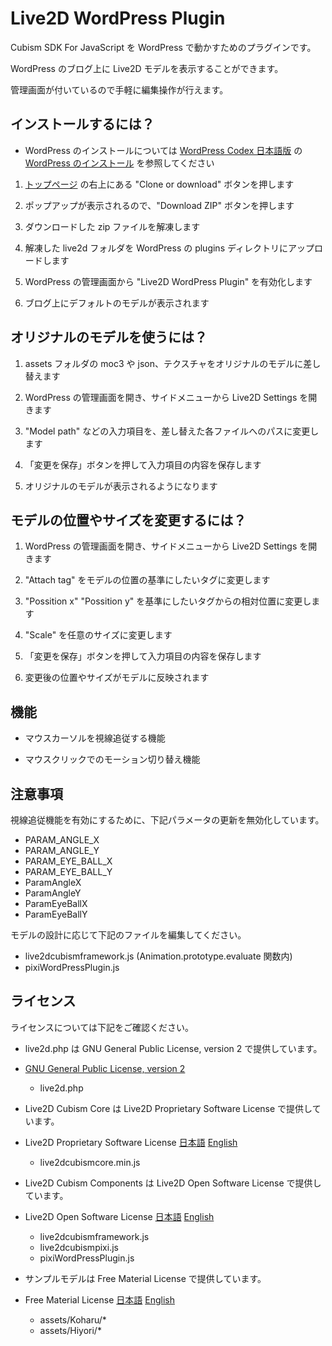 ﻿# Live2D WordPress Plugin

Cubism SDK For JavaScript を WordPress で動かすためのプラグインです。

WordPress のブログ上に Live2D モデルを表示することができます。

管理画面が付いているので手軽に編集操作が行えます。

## インストールするには？

- WordPress のインストールについては [WordPress Codex 日本語版](http://wpdocs.osdn.jp/Main_Page) の [WordPress のインストール](http://wpdocs.osdn.jp/WordPress_%E3%81%AE%E3%82%A4%E3%83%B3%E3%82%B9%E3%83%88%E3%83%BC%E3%83%AB) を参照してください



1. [トップページ](https://github.com/Live2D/CubismWordPressPlugin) の右上にある "Clone or download" ボタンを押します

2. ポップアップが表示されるので、"Download ZIP" ボタンを押します

3. ダウンロードした zip ファイルを解凍します

4. 解凍した live2d フォルダを WordPress の plugins ディレクトリにアップロードします

5. WordPress の管理画面から "Live2D WordPress Plugin" を有効化します

6. ブログ上にデフォルトのモデルが表示されます

## オリジナルのモデルを使うには？

1. assets フォルダの moc3 や json、テクスチャをオリジナルのモデルに差し替えます

2. WordPress の管理画面を開き、サイドメニューから Live2D Settings を開きます

3. "Model path" などの入力項目を、差し替えた各ファイルへのパスに変更します

4. 「変更を保存」ボタンを押して入力項目の内容を保存します

5. オリジナルのモデルが表示されるようになります

## モデルの位置やサイズを変更するには？

1. WordPress の管理画面を開き、サイドメニューから Live2D Settings を開きます

2. "Attach tag" をモデルの位置の基準にしたいタグに変更します

3. "Possition x" "Possition y" を基準にしたいタグからの相対位置に変更します

4. "Scale" を任意のサイズに変更します

5. 「変更を保存」ボタンを押して入力項目の内容を保存します

6. 変更後の位置やサイズがモデルに反映されます

## 機能

- マウスカーソルを視線追従する機能

- マウスクリックでのモーション切り替え機能

## 注意事項

視線追従機能を有効にするために、下記パラメータの更新を無効化しています。

- PARAM_ANGLE_X
- PARAM_ANGLE_Y
- PARAM_EYE_BALL_X
- PARAM_EYE_BALL_Y
- ParamAngleX
- ParamAngleY
- ParamEyeBallX
- ParamEyeBallY

モデルの設計に応じて下記のファイルを編集してください。

- live2dcubismframework.js (Animation.prototype.evaluate 関数内)
- pixiWordPressPlugin.js

## ライセンス
ライセンスについては下記をご確認ください。

- live2d.php は GNU General Public License, version 2 で提供しています。
 - [GNU General Public License, version 2](https://www.gnu.org/licenses/old-licenses/gpl-2.0.html)
   - live2d.php


- Live2D Cubism Core は Live2D Proprietary Software License で提供しています。
 - Live2D Proprietary Software License 
[日本語](http://www.live2d.com/eula/live2d-proprietary-software-license-agreement_jp.html) 
[English](http://www.live2d.com/eula/live2d-proprietary-software-license-agreement_en.html) 
   - live2dcubismcore.min.js


- Live2D Cubism Components は Live2D Open Software License で提供しています。
 - Live2D Open Software License 
[日本語](http://www.live2d.com/eula/live2d-open-software-license-agreement_jp.html) 
[English](http://www.live2d.com/eula/live2d-open-software-license-agreement_en.html) 
   - live2dcubismframework.js
   - live2dcubismpixi.js
   - pixiWordPressPlugin.js


- サンプルモデルは Free Material License で提供しています。
 - Free Material License 
[日本語](http://www.live2d.com/eula/live2d-free-material-license-agreement_jp.html) 
[English](http://www.live2d.com/eula/live2d-free-material-license-agreement_en.html) 
   - assets/Koharu/*
   - assets/Hiyori/*




